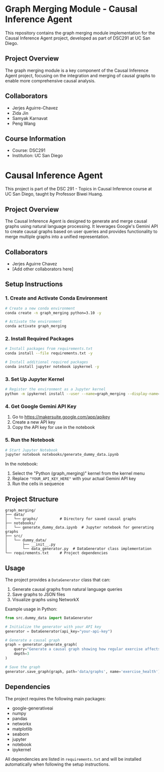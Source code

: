 # Graph Merging Module - Causal Inference Agent

This repository contains the graph merging module implementation for the Causal Inference Agent project, developed as part of DSC291 at UC San Diego.

## Project Overview

The graph merging module is a key component of the Causal Inference Agent project, focusing on the integration and merging of causal graphs to enable more comprehensive causal analysis.

## Collaborators

- Jerjes Aguirre-Chavez
- Zida Jin
- Samyak Karnavat
- Peng Wang

## Course Information

- Course: DSC291
- Institution: UC San Diego

# Causal Inference Agent

This project is part of the DSC 291 - Topics in Causal Inference course at UC San Diego, taught by Professor Biwei Huang.

## Project Overview

The Causal Inference Agent is designed to generate and merge causal graphs using natural language processing. It leverages Google's Gemini API to create causal graphs based on user queries and provides functionality to merge multiple graphs into a unified representation.

## Collaborators

- Jerjes Aguirre Chavez
- [Add other collaborators here]

## Setup Instructions

### 1. Create and Activate Conda Environment

```bash
# Create a new conda environment
conda create -n graph_merging python=3.10 -y

# Activate the environment
conda activate graph_merging
```

### 2. Install Required Packages

```bash
# Install packages from requirements.txt
conda install --file requirements.txt -y

# Install additional required packages
conda install jupyter notebook ipykernel -y
```

### 3. Set Up Jupyter Kernel

```bash
# Register the environment as a Jupyter kernel
python -m ipykernel install --user --name=graph_merging --display-name="Python (graph_merging)"
```

### 4. Get Google Gemini API Key

1. Go to https://makersuite.google.com/app/apikey
2. Create a new API key
3. Copy the API key for use in the notebook

### 5. Run the Notebook

```bash
# Start Jupyter Notebook
jupyter notebook notebooks/generate_dummy_data.ipynb
```

In the notebook:
1. Select the "Python (graph_merging)" kernel from the kernel menu
2. Replace `"YOUR_API_KEY_HERE"` with your actual Gemini API key
3. Run the cells in sequence

## Project Structure

```
graph_merging/
├── data/
│   └── graphs/          # Directory for saved causal graphs
├── notebooks/
│   └── generate_dummy_data.ipynb  # Jupyter notebook for generating graphs
├── src/
│   └── dummy_data/
│       ├── __init__.py
│       └── data_generator.py  # DataGenerator class implementation
└── requirements.txt     # Project dependencies
```

## Usage

The project provides a `DataGenerator` class that can:
1. Generate causal graphs from natural language queries
2. Save graphs to JSON files
3. Visualize graphs using NetworkX

Example usage in Python:
```python
from src.dummy_data import DataGenerator

# Initialize the generator with your API key
generator = DataGenerator(api_key="your-api-key")

# Generate a causal graph
graph = generator.generate_graph(
    query="Generate a causal graph showing how regular exercise affects health",
    depth=3
)

# Save the graph
generator.save_graph(graph, path='data/graphs', name='exercise_health')
```

## Dependencies

The project requires the following main packages:
- google-generativeai
- numpy
- pandas
- networkx
- matplotlib
- seaborn
- jupyter
- notebook
- ipykernel

All dependencies are listed in `requirements.txt` and will be installed automatically when following the setup instructions. 
